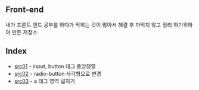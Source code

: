 ## Front-end ##
내가 프론트 엔드 공부를 하다가 막히는 것이 많아서 해결 후 까먹지 않고 정리 하기위하여 만든 저장소

## Index
- [src01](https://github.com/ber01/Front-end/tree/master/src01) - input, button 태그 중앙정렬
- [src02](https://github.com/ber01/Front-end/tree/master/src02) - radio-button 사각형으로 변경
- [src03](https://github.com/ber01/Front-end/tree/master/src03) - a 태그 영역 넓히기
